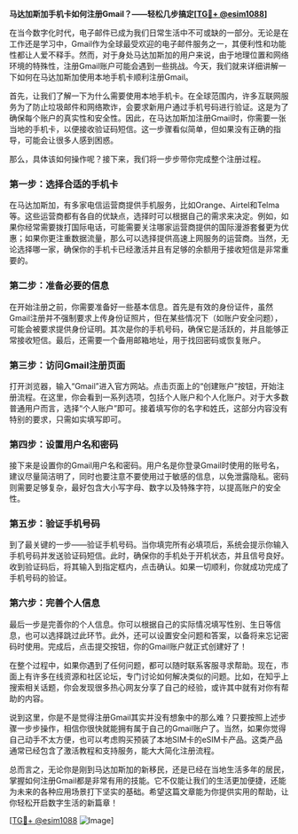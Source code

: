 **马达加斯加手机卡如何注册Gmail？——轻松几步搞定[[TG💪+ @esim1088](https://t.me/s/esim1088)]**

在当今数字化时代，电子邮件已成为我们日常生活中不可或缺的一部分。无论是在工作还是学习中，Gmail作为全球最受欢迎的电子邮件服务之一，其便利性和功能性都让人爱不释手。然而，对于身处马达加斯加的用户来说，由于地理位置和网络环境的特殊性，注册Gmail账户可能会遇到一些挑战。今天，我们就来详细讲解一下如何在马达加斯加使用本地手机卡顺利注册Gmail。

首先，让我们了解一下为什么需要使用本地手机卡。在全球范围内，许多互联网服务为了防止垃圾邮件和网络欺诈，会要求新用户通过手机号码进行验证。这是为了确保每个账户的真实性和安全性。因此，在马达加斯加注册Gmail时，你需要一张当地的手机卡，以便接收验证码短信。这一步骤看似简单，但如果没有正确的指导，可能会让很多人感到困惑。

那么，具体该如何操作呢？接下来，我们将一步步带你完成整个注册过程。

### 第一步：选择合适的手机卡

在马达加斯加，有多家电信运营商提供手机服务，比如Orange、Airtel和Telma等。这些运营商都有各自的优缺点，选择时可以根据自己的需求来决定。例如，如果你经常需要拨打国际电话，可能需要关注哪家运营商提供的国际漫游套餐更为优惠；如果你更注重数据流量，那么可以选择提供高速上网服务的运营商。当然，无论选择哪一家，确保你的手机卡已经激活并且有足够的余额用于接收短信是非常重要的。

### 第二步：准备必要的信息

在开始注册之前，你需要准备好一些基本信息。首先是有效的身份证件，虽然Gmail注册并不强制要求上传身份证照片，但在某些情况下（如账户安全问题），可能会被要求提供身份证明。其次是你的手机号码，确保它是活跃的，并且能够正常接收短信。最后，还需要一个备用邮箱地址，用于找回密码或恢复账户。

### 第三步：访问Gmail注册页面

打开浏览器，输入“Gmail”进入官方网站。点击页面上的“创建账户”按钮，开始注册流程。在这里，你会看到一系列选项，包括个人账户和个人化账户。对于大多数普通用户而言，选择“个人账户”即可。接着填写你的名字和姓氏，这部分内容没有特别的要求，只需如实填写即可。

### 第四步：设置用户名和密码

接下来是设置你的Gmail用户名和密码。用户名是你登录Gmail时使用的账号名，建议尽量简洁明了，同时也要注意不要使用过于敏感的信息，以免泄露隐私。密码则需要足够复杂，最好包含大小写字母、数字以及特殊字符，以提高账户的安全性。

### 第五步：验证手机号码

到了最关键的一步——验证手机号码。当你填完所有必填项后，系统会提示你输入手机号码并发送验证码短信。此时，确保你的手机处于开机状态，并且信号良好。收到验证码后，将其输入到指定框内，点击确认。如果一切顺利，你就成功完成了手机号码的验证。

### 第六步：完善个人信息

最后一步是完善你的个人信息。你可以根据自己的实际情况填写性别、生日等信息，也可以选择跳过此环节。此外，还可以设置安全问题和答案，以备将来忘记密码时使用。完成后，点击提交按钮，你的Gmail账户就正式创建好了！

在整个过程中，如果你遇到了任何问题，都可以随时联系客服寻求帮助。现在，市面上有许多在线资源和社区论坛，专门讨论如何解决类似的问题。比如，在知乎上搜索相关话题，你会发现很多热心网友分享了自己的经验，或许其中就有对你有帮助的内容。

说到这里，你是不是觉得注册Gmail其实并没有想象中的那么难？只要按照上述步骤一步步操作，相信你很快就能拥有属于自己的Gmail账户了。当然，如果你觉得自己动手不太方便，也可以考虑购买预装了本地SIM卡的eSIM卡产品。这类产品通常已经包含了激活教程和支持服务，能大大简化注册流程。

总而言之，无论你是刚到马达加斯加的新移民，还是已经在当地生活多年的居民，掌握如何注册Gmail都是非常有用的技能。它不仅能让我们的生活更加便捷，还能为未来的各种应用场景打下坚实的基础。希望这篇文章能为你提供实用的帮助，让你轻松开启数字生活的新篇章！

[[TG💪+ @esim1088](https://t.me/s/esim1088) ![Image](https://i.postimg.cc/4NQfJmqS/Snipaste-2025-05-13-00-14-12.png)]